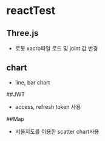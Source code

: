 # reactTest
## Three.js
- 로봇 xacro파일 로드 및 joint 값 변경
## chart 
- line, bar chart

##JWT
- access, refresh token 사용

##Map
- 서울지도를 이용한 scatter chart사용
